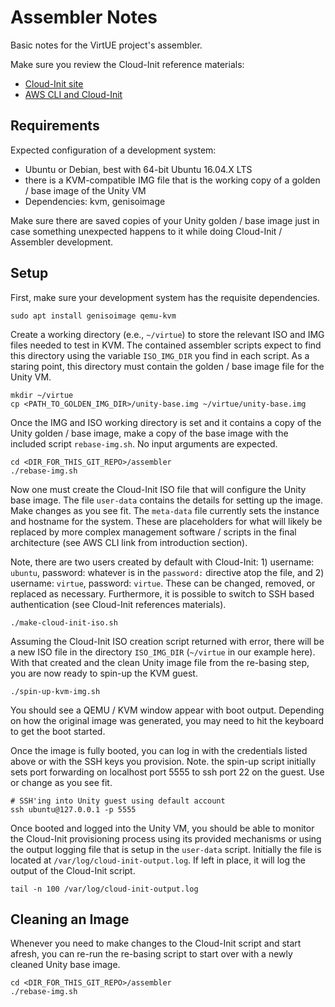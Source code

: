 # Assembler Notes

Basic notes for the VirtUE project's assembler.

Make sure you review the Cloud-Init reference materials:
  - [Cloud-Init site](http://cloudinit.readthedocs.io/en/latest)
  - [AWS CLI and Cloud-Init](https://docs.aws.amazon.com/AWSEC2/latest/UserGuide/user-data.html#user-data-cloud-init)


## Requirements

Expected configuration of a development system:

  - Ubuntu or Debian, best with 64-bit Ubuntu 16.04.X LTS
  - there is a KVM-compatible IMG file that is the working copy of a golden / base image of the Unity VM
  - Dependencies: kvm, genisoimage

Make sure there are saved copies of your Unity golden / base image just in case something unexpected happens to it while doing Cloud-Init / Assembler development.


## Setup

First, make sure your development system has the requisite dependencies.

```
sudo apt install genisoimage qemu-kvm
```

Create a working directory (e.e., `~/virtue`) to store the relevant ISO and IMG files needed to test in KVM. The contained assembler scripts expect to find this directory using the variable `ISO_IMG_DIR` you find in each script. As a staring point, this directory must contain the golden / base image file for the Unity VM.

```
mkdir ~/virtue
cp <PATH_TO_GOLDEN_IMG_DIR>/unity-base.img ~/virtue/unity-base.img
```

Once the IMG and ISO working directory is set and it contains a copy of the Unity golden / base image, make a copy of the base image with the included script `rebase-img.sh`. No input arguments are expected.

```
cd <DIR_FOR_THIS_GIT_REPO>/assembler
./rebase-img.sh
```

Now one must create the Cloud-Init ISO file that will configure the Unity base image. The file `user-data` contains the details for setting up the image. Make changes as you see fit. The `meta-data` file currently sets the instance and hostname for the system. These are placeholders for what will likely be replaced by more complex management software / scripts in the final architecture (see AWS CLI link from introduction section).

Note, there are two users created by default with Cloud-Init: 1) username: `ubuntu`, password: whatever is in the `password:` directive atop the file, and 2) username: `virtue`, password: `virtue`. These can be changed, removed, or replaced as necessary. Furthermore, it is possible to switch to SSH based authentication (see Cloud-Init references materials).

```
./make-cloud-init-iso.sh
```

Assuming the Cloud-Init ISO creation script returned with error, there will be a new ISO file in the directory `ISO_IMG_DIR` (`~/virtue` in our example here). With that created and the clean Unity image file from the re-basing step, you are now ready to spin-up the KVM guest.

```
./spin-up-kvm-img.sh
```

You should see a QEMU / KVM window appear with boot output. Depending on how the original image was generated, you may need to hit the keyboard to get the boot started.

Once the image is fully booted, you can log in with the credentials listed above or with the SSH keys you provision. Note. the spin-up script initially sets port forwarding on localhost port 5555 to ssh port 22 on the guest. Use or change as you see fit.

```
# SSH'ing into Unity guest using default account
ssh ubuntu@127.0.0.1 -p 5555
```

Once booted and logged into the Unity VM, you should be able to monitor the Cloud-Init provisioning process using its provided mechanisms or using the output logging file that is setup in the `user-data` script. Initially the file is located at `/var/log/cloud-init-output.log`. If left in place, it will log the output of the Cloud-Init script.

```
tail -n 100 /var/log/cloud-init-output.log
```

## Cleaning an Image

Whenever you need to make changes to the Cloud-Init script and start afresh, you can re-run the re-basing script to start over with a newly cleaned Unity base image.

```
cd <DIR_FOR_THIS_GIT_REPO>/assembler
./rebase-img.sh
```
